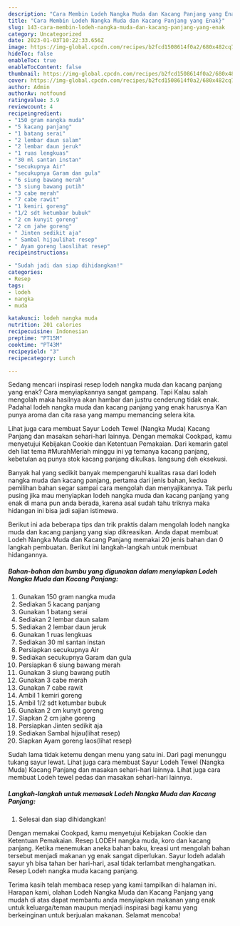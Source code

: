 ```yaml
---
description: "Cara Membin Lodeh Nangka Muda dan Kacang Panjang yang Enak}"
title: "Cara Membin Lodeh Nangka Muda dan Kacang Panjang yang Enak}"
slug: 143-cara-membin-lodeh-nangka-muda-dan-kacang-panjang-yang-enak
category: Uncategorized
date: 2023-01-03T10:22:33.656Z
image: https://img-global.cpcdn.com/recipes/b2fcd1508614f0a2/680x482cq70/lodeh-nangka-muda-dan-kacang-panjang-foto-resep-utama.jpg
hideToc: false
enableToc: true
enableTocContent: false
thumbnail: https://img-global.cpcdn.com/recipes/b2fcd1508614f0a2/680x482cq70/lodeh-nangka-muda-dan-kacang-panjang-foto-resep-utama.jpg
cover: https://img-global.cpcdn.com/recipes/b2fcd1508614f0a2/680x482cq70/lodeh-nangka-muda-dan-kacang-panjang-foto-resep-utama.jpg
author: Admin
authorAv: notfound
ratingvalue: 3.9
reviewcount: 4
recipeingredient:
- "150 gram nangka muda"
- "5 kacang panjang"
- "1 batang serai"
- "2 lembar daun salam"
- "2 lembar daun jeruk"
- "1 ruas lengkuas"
- "30 ml santan instan"
- "secukupnya Air"
- "secukupnya Garam dan gula"
- "6 siung bawang merah"
- "3 siung bawang putih"
- "3 cabe merah"
- "7 cabe rawit"
- "1 kemiri goreng"
- "1/2 sdt ketumbar bubuk"
- "2 cm kunyit goreng"
- "2 cm jahe goreng"
- " Jinten sedikit aja"
- " Sambal hijaulihat resep"
- " Ayam goreng laoslihat resep"
recipeinstructions:

- "Sudah jadi dan siap dihidangkan!"
categories:
- Resep
tags:
- lodeh
- nangka
- muda

katakunci: lodeh nangka muda 
nutrition: 201 calories
recipecuisine: Indonesian
preptime: "PT15M"
cooktime: "PT43M"
recipeyield: "3"
recipecategory: Lunch

---
```



Sedang mencari inspirasi resep lodeh nangka muda dan kacang panjang yang enak? Cara menyiapkannya sangat gampang. Tapi Kalau salah mengolah maka hasilnya akan hambar dan justru cenderung tidak enak. Padahal lodeh nangka muda dan kacang panjang yang enak harusnya Kan punya aroma dan cita rasa yang mampu memancing selera kita.


Lihat juga cara membuat Sayur Lodeh Tewel (Nangka Muda) Kacang Panjang dan masakan sehari-hari lainnya. Dengan memakai Cookpad, kamu menyetujui Kebijakan Cookie dan Ketentuan Pemakaian. Dari kemarin gatel deh liat tema #MurahMeriah minggu ini yg temanya kacang panjang, kebetulan aq punya stok kacang panjang dikulkas. langsung deh eksekusi.

Banyak hal yang sedikit banyak mempengaruhi kualitas rasa dari lodeh nangka muda dan kacang panjang, pertama dari jenis bahan, kedua pemilihan bahan segar sampai cara mengolah dan menyajikannya. Tak perlu pusing jika mau menyiapkan lodeh nangka muda dan kacang panjang yang enak di mana pun anda berada, karena asal sudah tahu triknya maka hidangan ini bisa jadi sajian istimewa.


Berikut ini ada beberapa tips dan trik praktis dalam mengolah lodeh nangka muda dan kacang panjang yang siap dikreasikan. Anda dapat membuat Lodeh Nangka Muda dan Kacang Panjang memakai 20 jenis bahan dan 0 langkah pembuatan. Berikut ini langkah-langkah untuk membuat hidangannya.

<!--inarticleads1-->

##### Bahan-bahan dan bumbu yang digunakan dalam menyiapkan Lodeh Nangka Muda dan Kacang Panjang:

1. Gunakan 150 gram nangka muda
1. Sediakan 5 kacang panjang
1. Gunakan 1 batang serai
1. Sediakan 2 lembar daun salam
1. Sediakan 2 lembar daun jeruk
1. Gunakan 1 ruas lengkuas
1. Sediakan 30 ml santan instan
1. Persiapkan secukupnya Air
1. Sediakan secukupnya Garam dan gula
1. Persiapkan 6 siung bawang merah
1. Gunakan 3 siung bawang putih
1. Gunakan 3 cabe merah
1. Gunakan 7 cabe rawit
1. Ambil 1 kemiri goreng
1. Ambil 1/2 sdt ketumbar bubuk
1. Gunakan 2 cm kunyit goreng
1. Siapkan 2 cm jahe goreng
1. Persiapkan  Jinten sedikit aja
1. Sediakan  Sambal hijau(lihat resep)
1. Siapkan  Ayam goreng laos(lihat resep)


Sudah lama tidak ketemu dengan menu yang satu ini. Dari pagi menunggu tukang sayur lewat. Lihat juga cara membuat Sayur Lodeh Tewel (Nangka Muda) Kacang Panjang dan masakan sehari-hari lainnya. Lihat juga cara membuat Lodeh tewel pedas dan masakan sehari-hari lainnya. 

<!--inarticleads2-->

##### Langkah-langkah untuk memasak Lodeh Nangka Muda dan Kacang Panjang:


1. Selesai dan siap dihidangkan!

Dengan memakai Cookpad, kamu menyetujui Kebijakan Cookie dan Ketentuan Pemakaian. Resep LODEH nangka muda, koro dan kacang panjang. Ketika menemukan aneka bahan baku, kreasi unt mengolah bahan tersebut menjadi makanan yg enak sangat diperlukan. Sayur lodeh adalah sayur yh bisa tahan ber hari-hari, asal tidak terlambat menghangatkan. Resep Lodeh nangka muda kacang panjang. 

Terima kasih telah membaca resep yang kami tampilkan di halaman ini. Harapan kami, olahan Lodeh Nangka Muda dan Kacang Panjang yang mudah di atas dapat membantu anda menyiapkan makanan yang enak untuk keluarga/teman maupun menjadi inspirasi bagi kamu yang berkeinginan untuk berjualan makanan. Selamat mencoba!
